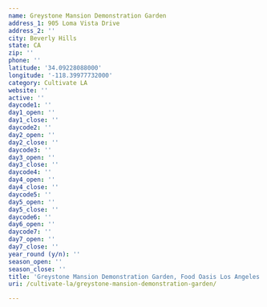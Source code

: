 ```yaml
---
name: Greystone Mansion Demonstration Garden
address_1: 905 Loma Vista Drive
address_2: ''
city: Beverly Hills
state: CA
zip: ''
phone: ''
latitude: '34.09228088000'
longitude: '-118.39977732000'
category: Cultivate LA
website: ''
active: ''
daycode1: ''
day1_open: ''
day1_close: ''
daycode2: ''
day2_open: ''
day2_close: ''
daycode3: ''
day3_open: ''
day3_close: ''
daycode4: ''
day4_open: ''
day4_close: ''
daycode5: ''
day5_open: ''
day5_close: ''
daycode6: ''
day6_open: ''
daycode7: ''
day7_open: ''
day7_close: ''
year_round (y/n): ''
season_open: ''
season_close: ''
title: 'Greystone Mansion Demonstration Garden, Food Oasis Los Angeles'
uri: /cultivate-la/greystone-mansion-demonstration-garden/

---
```

